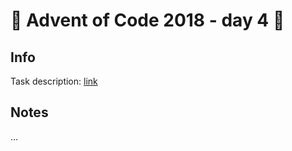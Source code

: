 # 🎄 Advent of Code 2018 - day 4 🎄

## Info

Task description: [link](https://adventofcode.com/2018/day/4)

## Notes

...